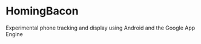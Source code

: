 HomingBacon
===========

Experimental phone tracking and display using Android and the Google App Engine
